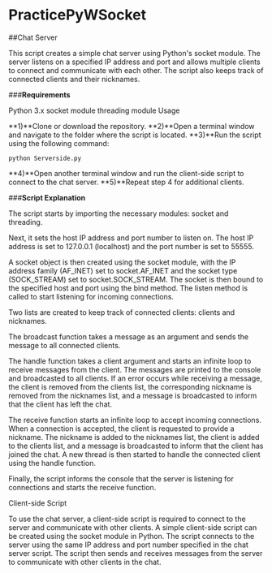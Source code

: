 # PracticePyWSocket

##Chat Server


This script creates a simple chat server using Python's socket module. The server listens on a specified IP address and port and allows multiple clients to connect and communicate with each other. The script also keeps track of connected clients and their nicknames.

###**Requirements**

Python 3.x
socket module
threading module
Usage

**1)**Clone or download the repository.
**2)**Open a terminal window and navigate to the folder where the script is located.
**3)**Run the script using the following command:

```
python Serverside.py
```
**4)**Open another terminal window and run the client-side script to connect to the chat server.
**5)**Repeat step 4 for additional clients.

###**Script Explanation**

The script starts by importing the necessary modules: socket and threading.

Next, it sets the host IP address and port number to listen on. The host IP address is set to 127.0.0.1 (localhost) and the port number is set to 55555.

A socket object is then created using the socket module, with the IP address family (AF_INET) set to socket.AF_INET and the socket type (SOCK_STREAM) set to socket.SOCK_STREAM. The socket is then bound to the specified host and port using the bind method. The listen method is called to start listening for incoming connections.

Two lists are created to keep track of connected clients: clients and nicknames.

The broadcast function takes a message as an argument and sends the message to all connected clients.

The handle function takes a client argument and starts an infinite loop to receive messages from the client. The messages are printed to the console and broadcasted to all clients. If an error occurs while receiving a message, the client is removed from the clients list, the corresponding nickname is removed from the nicknames list, and a message is broadcasted to inform that the client has left the chat.

The receive function starts an infinite loop to accept incoming connections. When a connection is accepted, the client is requested to provide a nickname. The nickname is added to the nicknames list, the client is added to the clients list, and a message is broadcasted to inform that the client has joined the chat. A new thread is then started to handle the connected client using the handle function.

Finally, the script informs the console that the server is listening for connections and starts the receive function.

Client-side Script

To use the chat server, a client-side script is required to connect to the server and communicate with other clients. A simple client-side script can be created using the socket module in Python. The script connects to the server using the same IP address and port number specified in the chat server script. The script then sends and receives messages from the server to communicate with other clients in the chat.
